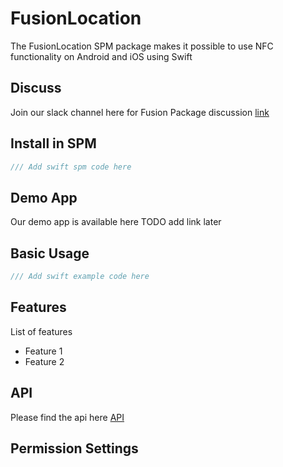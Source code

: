 # FusionLocation
The FusionLocation SPM package makes it possible to use NFC functionality on Android and iOS using Swift 

Discuss
-------
Join our slack channel here for Fusion Package discussion [link](https://scadeio.slack.com/archives/C025WRG18TW)

Install in SPM
--------------
```swift
/// Add swift spm code here
```


Demo App
--------
Our demo app is available here TODO add link later


Basic Usage
-----------
```swift
/// Add swift example code here
```

Features
--------
List of features
* Feature 1
* Feature 2

API
---
Please find the api here [API](./Sources/FusionNFC_Common/NFCUtility.swift)

Permission Settings
-------------------
<Add Permission specific text and instructions>

